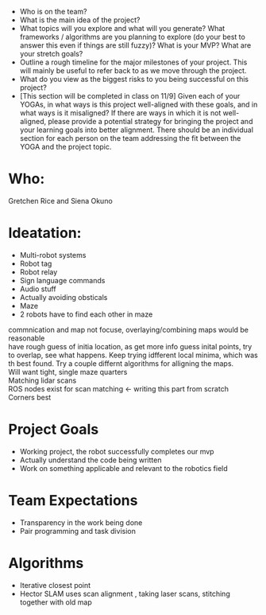 - Who is on the team?  
- What is the main idea of the project?  
- What topics will you explore and what will you generate?  What frameworks / algorithms are you planning to explore (do your best to answer this even if things are still fuzzy)?  What is your MVP?  What are your stretch goals?  
- Outline a rough timeline for the major milestones of your project.  This will mainly be useful to refer back to as we move through the project.  
- What do you view as the biggest risks to you being successful on this project?  
- [This section will be completed in class on 11/9] Given each of your YOGAs, in what ways is this project well-aligned with these goals, and in what ways is it misaligned?  If there are ways in which it is not well-aligned, please provide a potential strategy for bringing the project and your learning goals into better alignment.  There should be an individual section for each person on the team addressing the fit between the YOGA and the project topic.  


# Who:  
Gretchen Rice and Siena Okuno  


# Ideatation:  
- Multi-robot systems  
- Robot tag  
- Robot relay  
- Sign language commands  
- Audio stuff  
- Actually avoiding obsticals 
- Maze  
- 2 robots have to find each other in maze  

commnication and map not focuse, overlaying/combining maps would be reasonable  
have rough guess of initia location, as get more info guess inital points, try to overlap, see what happens. Keep trying idfferent local minima, which was th best found. Try a couple differnt algorithms for alligning the maps.  
Will want tight, single maze quarters  
Matching lidar scans  
ROS nodes exist for scan matching <- writing this part from scratch  
Corners best  





# Project Goals  
- Working project, the robot successfully completes our mvp  
- Actually understand the code being written  
- Work on something applicable and relevant to the robotics field  


# Team Expectations  
- Transparency in the work being done  
- Pair programming and task division  

# Algorithms
- Iterative closest point
- Hector SLAM uses scan alignment , taking laser scans, stitching together with old map
